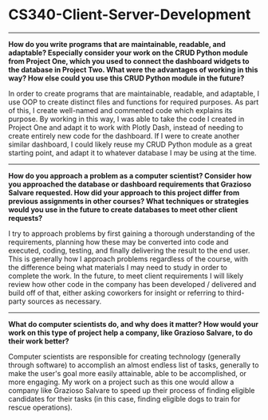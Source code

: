 # CS340-Client-Server-Development

-----------------------------------------------------------------------------------------------
**How do you write programs that are maintainable, readable, and adaptable? Especially 
consider your work on the CRUD Python module from Project One, which you used to connect 
the dashboard widgets to the database in Project Two. What were the advantages of working 
in this way? How else could you use this CRUD Python module in the future?**

In order to create programs that are maintainable, readable, and adaptable, I use OOP to
create distinct files and functions for required purposes. As part of this, I create
well-named and commented code which explains its purpose. By working in this way, I was
able to take the code I created in Project One and adapt it to work with Plotly Dash,
instead of needing to create entirely new code for the dashboard. If I were to create
another similar dashboard, I could likely reuse my CRUD Python module as a great starting
point, and adapt it to whatever database I may be using at the time.

-----------------------------------------------------------------------------------------------
**How do you approach a problem as a computer scientist? Consider how you approached the 
database or dashboard requirements that Grazioso Salvare requested. How did your approach 
to this project differ from previous assignments in other courses? What techniques or 
strategies would you use in the future to create databases to meet other client requests?**

I try to approach problems by first gaining a thorough understanding of the requirements, 
planning how these may be converted into code and executed, coding, testing, and finally 
delivering the result to the end user. This is generally how I approach problems regardless
of the course, with the difference being what materials I may need to study in order to
complete the work. In the future, to meet client requirements I will likely review how other
code in the company has been developed / delivered and build off of that, either asking
coworkers for insight or referring to third-party sources as necessary.

-----------------------------------------------------------------------------------------------
**What do computer scientists do, and why does it matter? How would your work on this type 
of project help a company, like Grazioso Salvare, to do their work better?**

Computer scientists are responsible for creating technology (generally through software) to
accomplish an almost endless list of tasks, generally to make the user's goal more easily
attainable, able to be accomplished, or more engaging. My work on a project such as this one
would allow a company like Grazioso Salvare to speed up their process of finding eligible
candidates for their tasks (in this case, finding eligible dogs to train for rescue operations).
